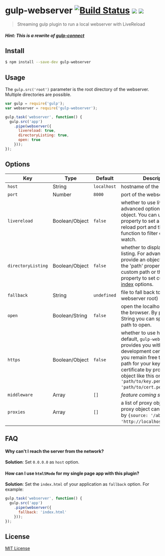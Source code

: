 gulp-webserver [![Build Status](http://img.shields.io/travis/schickling/gulp-webserver.svg?style=flat)](https://travis-ci.org/schickling/gulp-webserver) [![](http://img.shields.io/npm/dm/gulp-webserver.svg?style=flat)](https://www.npmjs.org/package/gulp-webserver) [![](http://img.shields.io/npm/v/gulp-webserver.svg?style=flat)](https://www.npmjs.org/package/gulp-webserver)
==============

> Streaming gulp plugin to run a local webserver with LiveReload

##### Hint: This is a rewrite of [gulp-connect](https://github.com/AveVlad/gulp-connect/)

## Install

```sh
$ npm install --save-dev gulp-webserver
```

## Usage

The `gulp.src('root')` parameter is the root directory of the webserver. Multiple directories are possible.

```js
var gulp = require('gulp');
var webserver = require('gulp-webserver');

gulp.task('webserver', function() {
  gulp.src('app')
    .pipe(webserver({
      livereload: true,
      directoryListing: true,
      open: true
    }));
});
```

## Options

Key | Type | Default | Description |
--- | --- | --- | --- |
`host` | String | `localhost` | hostname of the webserver
`port` | Number | `8000` | port of the webserver
`livereload` | Boolean/Object | `false` | whether to use livereload. For advanced options, provide an object. You can use the 'port' property to set a custom live reload port and the `filter` function to filter out files to watch.
`directoryListing` | Boolean/Object | `false` | whether to display a directory listing. For advanced options, provide an object. You can use the 'path' property to set a custom path or the 'options' property to set custom [serve-index](https://github.com/expressjs/serve-index) options.
`fallback` | String | `undefined` | file to fall back to (relative to webserver root)
`open` | Boolean/String | `false` | open the localhost server in the browser. By providing a String you can specify the path to open.
`https` | Boolean/Object | `false` | whether to use https or not. By default, `gulp-webserver` provides you with a development certificate but you remain free to specify a path for your key and certificate by providing an object like this one: `{key: 'path/to/key.pem', cert: 'path/to/cert.pem'}`.
`middleware` | Array | `[]` | *feature coming soon*
`proxies` | Array | `[]`| a list of proxy objects.  Each proxy object can be specified by `{source: '/abc', target: 'http://localhost:8080/abc'}`.

## FAQ

#### Why can't I reach the server from the network?

**Solution**: Set `0.0.0.0` as `host` option.

#### How can I use `html5Mode` for my single page app with this plugin?

**Solution**: Set the `index.html` of your application as `fallback` option. For example:

```js
gulp.task('webserver', function() {
  gulp.src('app')
    .pipe(webserver({
      fallback: 'index.html'
    }));
});
```

## License

[MIT License](http://opensource.org/licenses/MIT)













